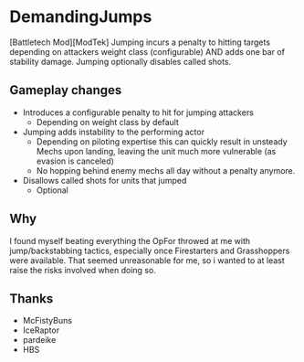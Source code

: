 # DemandingJumps

[Battletech Mod][ModTek] Jumping incurs a penalty to hitting targets depending on attackers weight class (configurable) AND adds one bar of stability damage. Jumping optionally disables called shots.

## Gameplay changes
* Introduces a configurable penalty to hit for jumping attackers
  * Depending on weight class by default
* Jumping adds instability to the performing actor
  * Depending on piloting expertise this can quickly result in unsteady Mechs upon landing, leaving the unit much more vulnerable (as evasion is canceled)
  * No hopping behind enemy mechs all day without a penalty anymore.
* Disallows called shots for units that jumped
  * Optional

## Why
I found myself beating everything the OpFor throwed at me with jump/backstabbing tactics, especially once Firestarters and Grasshoppers were available.
That seemed unreasonable for me, so i wanted to at least raise the risks involved when doing so.

## Thanks
* McFistyBuns
* IceRaptor
* pardeike
* HBS